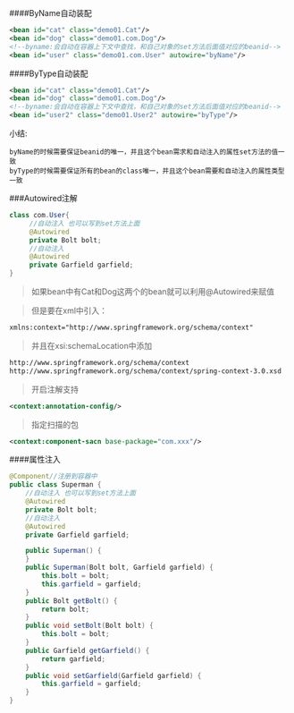 ####ByName自动装配
```xml
<bean id="cat" class="demo01.Cat"/>
<bean id="dog" class="demo01.com.Dog"/>
<!--byname:会自动在容器上下文中查找，和自己对象的set方法后面值对应的beanid-->
<bean id="user" class="demo01.com.User" autowire="byName"/>
```

####ByType自动装配
```xml
<bean id="cat" class="demo01.Cat"/>
<bean id="dog" class="demo01.com.Dog"/>
<!--byname:会自动在容器上下文中查找，和自己对象的set方法后面值对应的beanid-->
<bean id="user2" class="demo01.User2" autowire="byType"/>
```
小结:
    
    byName的时候需要保证beanid的唯一，并且这个bean需求和自动注入的属性set方法的值一致
    byType的时候需要保证所有的bean的class唯一，并且这个bean需要和自动注入的属性类型一致

###Autowired注解
```java
class com.User{
     //自动注入 也可以写到set方法上面
     @Autowired
     private Bolt bolt;
     //自动注入
     @Autowired
     private Garfield garfield;
}
```
>如果bean中有Cat和Dog这两个的bean就可以利用@Autowired来赋值

>但是要在xml中引入：
```xml
xmlns:context="http://www.springframework.org/schema/context"
```

>并且在xsi:schemaLocation中添加
```xml
http://www.springframework.org/schema/context
http://www.springframework.org/schema/context/spring-context-3.0.xsd
```
>开启注解支持
```xml
<context:annotation-config/>
```
>指定扫描的包
```xml
<context:component-sacn base-package="com.xxx"/>
```
####属性注入
```java
@Component//注册到容器中
public class Superman {
    //自动注入 也可以写到set方法上面
    @Autowired
    private Bolt bolt;
    //自动注入
    @Autowired
    private Garfield garfield;

    public Superman() {
    }
    public Superman(Bolt bolt, Garfield garfield) {
        this.bolt = bolt;
        this.garfield = garfield;
    }
    public Bolt getBolt() {
        return bolt;
    }
    public void setBolt(Bolt bolt) {
        this.bolt = bolt;
    }
    public Garfield getGarfield() {
        return garfield;
    }
    public void setGarfield(Garfield garfield) {
        this.garfield = garfield;
    }
}
```
